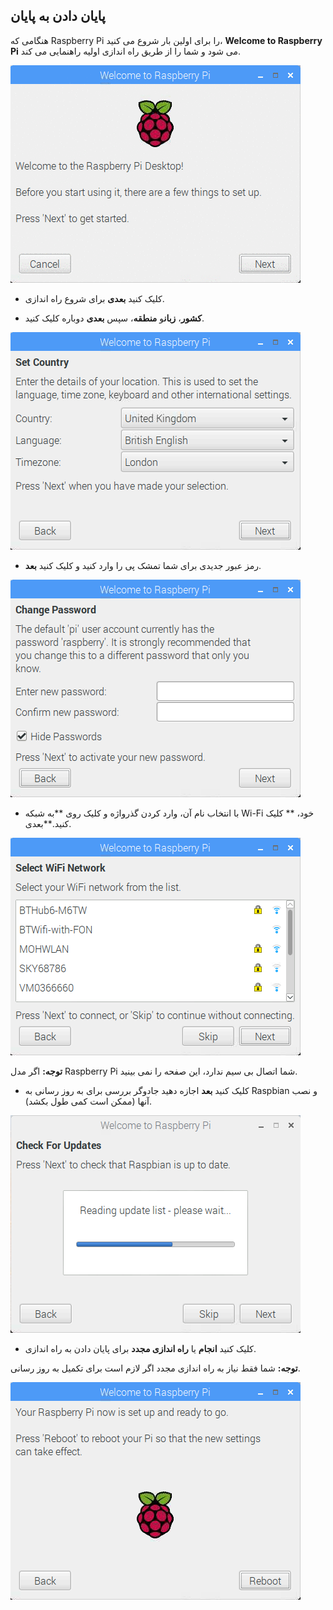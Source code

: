 ## پایان دادن به پایان

هنگامی که Raspberry Pi را برای اولین بار شروع می کنید، **Welcome to Raspberry Pi** می شود و شما را از طریق راه اندازی اولیه راهنمایی می کند.

![پی جی جادو](images/piwiz.gif)

+ کلیک کنید **بعدی** برای شروع راه اندازی.

+ **کشور**، **زبان**و **منطقه**، سپس **بعدی** دوباره کلیک کنید.

![کشور جادوگری pi](images/piwiz2.PNG)

+ رمز عبور جدیدی برای شما تمشک پی را وارد کنید و کلیک کنید **بعد**.

![رمز عبور جادوگر pi](images/piwiz3.PNG)

+ با انتخاب نام آن، وارد کردن گذرواژه و کلیک روی **به شبکه Wi-Fi خود، ** کلیک کنید.**بعدی.</li> </ul> 
    
    ![فی جادوگر](images/piwiz4.PNG)
    
    **توجه:** اگر مدل Raspberry Pi شما اتصال بی سیم ندارد، این صفحه را نمی بینید.
    
    + کلیک کنید **بعد** اجازه دهید جادوگر بررسی برای به روز رسانی به Raspbian و نصب آنها (ممکن است کمی طول بکشد).
    
    ![جی جی پی به روز رسانی](images/piwiz6.PNG)
    
    + کلیک کنید **انجام** یا **راه اندازی مجدد** برای پایان دادن به راه اندازی.
    
    **توجه:** شما فقط نیاز به راه اندازی مجدد اگر لازم است برای تکمیل به روز رسانی.
    
    ![جادوگر پی کامل](images/piwiz7.PNG)